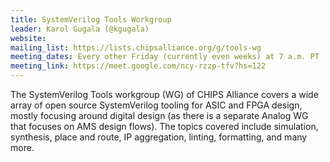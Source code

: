 ```yaml
---
title: SystemVerilog Tools Workgroup
leader: Karol Gugala (@kgugala)
website:
mailing_list: https://lists.chipsalliance.org/g/tools-wg
meeting_dates: Every other Friday (currently even weeks) at 7 a.m. PT
meeting_link: https://meet.google.com/ncy-rzzp-tfv?hs=122
---
```


The SystemVerilog Tools workgroup (WG) of CHIPS Alliance covers a wide array of open source SystemVerilog tooling for ASIC and FPGA design, mostly focusing around digital design (as there is a separate Analog WG that focuses on AMS design flows). The topics covered include simulation, synthesis, place and route, IP aggregation, linting, formatting, and many more.
